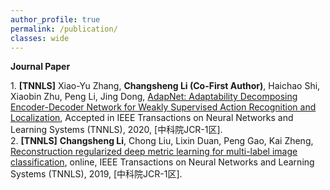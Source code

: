 ```yaml
---
author_profile: true
permalink: /publication/
classes: wide
---
```

**Journal Paper**

<body>
 <div style="font-size: 14px;">
 1. <b>[TNNLS]</b> Xiao-Yu Zhang, <b>Changsheng Li (Co-First Author)</b>, Haichao Shi, Xiaobin Zhu, Peng Li, Jing Dong, <a href="https://ieeexplore.ieee.org/document/8967204">AdapNet: Adaptability Decomposing Encoder-Decoder Network for Weakly Supervised Action Recognition and Localization</a>, Accepted in IEEE Transactions on Neural Networks and Learning Systems (TNNLS), 2020, [中科院JCR-1区].<br>
 2. <b>[TNNLS]</b> <b>Changsheng Li</b>, Chong Liu, Lixin Duan, Peng Gao, Kai Zheng, <a href="https://ieeexplore.ieee.org/document/8766125">Reconstruction regularized deep metric learning for multi-label image classification</a>, online, IEEE Transactions on Neural Networks and Learning Systems (TNNLS), 2019, [中科院JCR-1区].<br>

 </div>
 </body>
